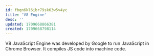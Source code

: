 ```yaml
---
id: fbqn6kl6ibr79sk63w5v4yc
title: 'V8 Engine'
desc: ''
updated: 1709668866381
created: 1709668798114
---
```


V8 JavaScript Engine was developed by Google to run JavaScript in Chrome Browser. It compiles JS code into machine code.